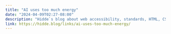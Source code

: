 ```yaml
---
title: "AI uses too much energy"
date: "2024-04-09T02:27-08:00"
description: "Hidde`s blog about web accessibility, standards, HTML, CSS, JavaScript and more."
link: https://hidde.blog/links/ai-uses-too-much-energy/
---
```

